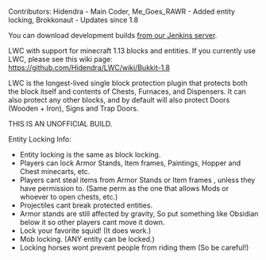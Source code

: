 Contributors:
Hidendra - Main Coder, Me_Goes_RAWR - Added entity locking, Brokkonaut - Updates since 1.8

You can download development builds [from our Jenkins server](https://www.iani.de/jenkins/job/LWC/).

LWC with support for minecraft 1.13 blocks and entities. If you currently use LWC, please see this wiki page: https://github.com/Hidendra/LWC/wiki/Bukkit-1.8


LWC is the longest-lived single block protection plugin that protects both the block itself and contents of Chests, Furnaces, and Dispensers. It can also protect any other blocks, and by default will also protect Doors (Wooden + Iron), Signs and Trap Doors.

THIS IS AN UNOFFICIAL BUILD.

Entity Locking Info:
- Entity locking is the same as block locking.
- Players can lock Armor Stands, Item frames, Paintings, Hopper and Chest minecarts, etc.
- Players cant steal items from Armor Stands or Item frames , unless they have permission to. (Same perm as the one that allows Mods or whoever to open chests, etc.)
- Projectiles cant break protected entities.
- Armor stands are still affected by gravity, So put something like Obsidian below it so other players cant move it down.
- Lock your favorite squid! (It does work.)
- Mob locking. (ANY entity can be locked.)
- Locking horses wont prevent people from riding them (So be careful!)
